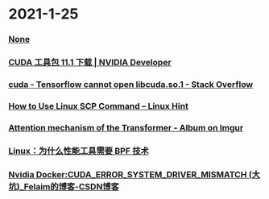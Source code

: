 
# 2021-1-25

### [None](https://www.bilibili.com/video/av245282683/)

### [CUDA 工具包 11.1 下载 | NVIDIA Developer](https://developer.nvidia.com/zh-cn/cuda-downloads)

### [cuda - Tensorflow cannot open libcuda.so.1 - Stack Overflow](https://stackoverflow.com/questions/41890549/tensorflow-cannot-open-libcuda-so-1)

### [How to Use Linux SCP Command – Linux Hint](https://linuxhint.com/linux_scp_command/)

### [Attention mechanism of the Transformer - Album on Imgur](https://imgur.com/gallery/vuw15aL)

### [Linux：为什么性能工具需要 BPF 技术](https://xie.infoq.cn/article/9d5ab2d0f65f0ffd304a84b3c)

### [Nvidia Docker:CUDA_ERROR_SYSTEM_DRIVER_MISMATCH (大坑)_Felaim的博客-CSDN博客](https://blog.csdn.net/Felaim/article/details/105775021)